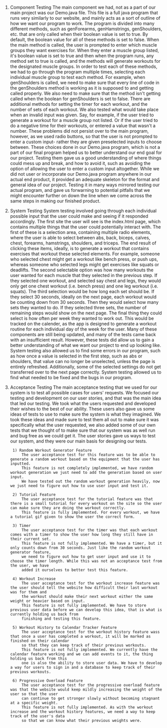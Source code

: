 1. Component Testing 
	The main component we had, not as a part of our main project was our Demo.java file. This file is a full java program that runs very similarly to our website, and mainly acts as a sort of outline of how we want our program to work. The program is divided into many different methods, such as genForearms, genHamstrings, genShoulders, etc. that are only called when their boolean value is set to true. By default, the boolean value for all of these methods is set to false. When the main method is called, the user is prompted to enter which muscle groups they want exercises for. When they enter a muscle group listed, it's boolean value is set to true and then when the program runs, any method set to true is called, and the methods will generate workouts for the designated muscle groups. In order to test each of these methods, we had to go through the program multiple times, selecting each individual muscle group to test each method. For example, when genShoulders is called, we need to make sure that every line of code in the genShoulders method is working as it is supposed to and getting called properly. We also need to make sure that the method isn't getting called when the boolean for genShoulders is set to false. There are additional methods for setting the timer for each workout, and the number of sets of each workout. We also tested what would take place when an invalid input was given. Say, for example, if the user tried to generate a workout for a muscle group not listed. Or if the user tried to do a negative time for their workouts, or entered a value that wasn't a number. These problems did not persist over to the main program, however, as we used radio buttons, so that the user is not prompted to enter a custom input- rather they are given preselected inputs to choose between. These choices done in our Demo.java program, which is not a part of our final program helped us to better understand our end goal for our project. Testing them gave us a good understanding of where things could mess up and break, and how to avoid it, such as avoiding the option of allowing the user to enter a custom input altogether. While we did not user or incorporate our Demo.java program anywhere in our actual end product, it provided an adequate skeleton for the format and general idea of our project. Testing it in many ways mirrored testing our actual program, and gave us forwarning to potential pitfalls that we might encounter further on down the line when we come across the same steps in making our finished product.
	
2. System Testing
	System testing involved going through each individual possible input that the user could make and seeing if it responded accordingly. The first site the user will see is the index.html page, which contains multiple things that the user could potentially interact with. The first of these is a selection area, containing multiple radio elements, where the user is able to select between abs, back, biceps, calves, chest, forearms, hamstrings, shoulders, and triceps. The end result of clicking these items, ideally, is to generate a workout that contains exercises that workout these selected elements. For example, someone who selected chest might get a workout like bench press, or push ups, whereas someone who selected legs might get exercises like squats or deadlifts. The second selectable option was how many workouts the user wanted for each muscle that they selected in the previous step. If they selected one workout, and selected say chest and legs, they would only get one chest workout (i.e. bench press) and one leg workout (i.e. squats). The third selection would be how long each set should be. If they select 30 seconds, ideally on the next page, each workout would be counting down from 30 seconds. Then they would select how many sets they wanted to do. If they selected three sets, the number of remaining steps would show on the next page. The final thing they could select is how often per week they wanted to work out. This would be tracked on the calender, as the app is designed to generate a workout routine for each individual day of the week for the user. Many of these components are still being updated, and many of the tests came back with an insufficient result. However, these tests did allow us to gain a better understanding of what we want our project to end up looking like. System testing also allowed us to find some errors in our program, such as how once a value is selected in the first step, such as abs or shoulders, that value can no longer be unselected, unless the page is entirely refreshed. Additionally, some of the selected settings do not get transferred over to the next page correctly. System testing allowed us to find what needed to be fixed and the bugs in our program.

3. Acceptance Testing 
	The main acceptance testing that we used for our system is to test all possible cases for users' requests. We focused our testing and development on our user stories, and that was the main idea that led our testing. 
	We took what the users requested and developed their wishes to the best of our ability. These users also gave us some ideas of tests to use to make sure the system is what they imagined. We took these ideas and made 
	sure to test them all out to make sure it was specifically what the user requested, we also added some of our own tests that we thought of to make sure that our system was as well run and bug free as we could get it.
	The user stories gave us ways to test our system, and they were our main basis for designing our tests. 
	
		1) Random Workout Generator Feature 
			The user acceptance test for this feature was to be able to generate a random workout based on the equipment that the user has inputted. 
			This feature is not completely implemented, we have random workout generation we just need to add the generation based on user input. 
			We have tested out the random workout generation heavily, now we just need to figure out how to use user input and test it.
		
		2) Tutorial Feature	
			The user acceptance test for the tutorial feature was that there is a small tutorial for every workout on the site so the user can make sure they are doing the workout correctly. 
			This feature is fully implemented. For every workout, we have a tutorial gif given to show the user the correct form. 
		
		3) Timer
			The user acceptance test for the timer was that each workout comes with a timer to show the user how long they still have in their current set. 
			This feature is not fully implemented. We have a timer, but it only counts down from 30 seconds. Just like the random workout generator feature, 
			we need to figure out how to get user input and use it to choose the timer length. While this was not an acceptance test from the user, we have 
			added it ourselves to better test this feature. 
		
		4) Workout Increase 
			The user acceptance test for the workout increase feature was the user should tell the website how difficult their last workout was for them and 
			the workout should make their next workout either the same weight or heavier based on input. 
			This feature is not fully implemented. We have to store previous user data before we can develop this idea, that is what is currently holding us back from 
			finishing and testing this feature. 
		
		5) Workout History to Calendar Tracker Feature 
			The user acceptance test for the workout history feature wass that once a user has completed a workout, it will be marked as finished on their calendar
			so that they can keep track of their previous workouts. 
			This feature is not fully implemented. We currently have the calendar feature working and we can add events to it, the thing holding us back from this 
			one is also the ability to store user data. We have to develop a way for users to sign in and a database to keep track of their previous workouts. 
			
		6) Progressive Overload Feature 
			The user acceptance test for the progressive overload feature was that the website would keep mildly increasing the weight of the user so that the user 
			can continue to get stronger slowly without becoming stagnant at a specific weight. 
			This feature is not fully implemented. As with the workout increase and the workout history features, we need a way to keep track of the user's data 
			so that we can know what their previous weights were. 